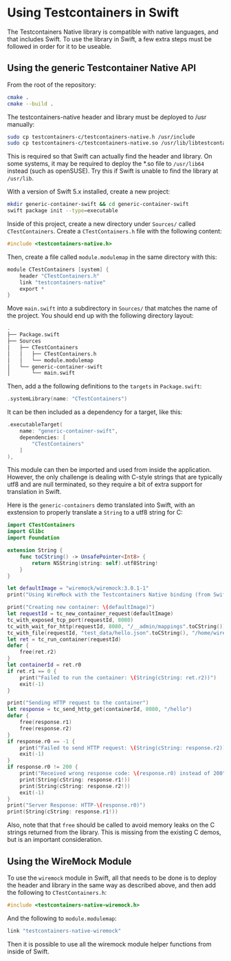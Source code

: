 # Using Testcontainers in Swift

The Testcontainers Native library is compatible with native languages, and that includes Swift. To use the library in Swift, a few extra steps must be followed in order for it to be useable.

## Using the generic Testcontainer Native API

From the root of the repository:

```bash
cmake .
cmake --build .
```

The testcontainers-native header and library must be deployed to /usr manually:

```bash
sudo cp testcontainers-c/testcontainers-native.h /usr/include
sudo cp testcontainers-c/testcontainers-native.so /usr/lib/libtestcontainers-native.so
```

This is required so that Swift can actually find the header and library. On some systems, it may be required to deploy the *.so file to `/usr/lib64` instead (such as openSUSE). Try this if Swift is unable to find the library at `/usr/lib`.

With a version of Swift 5.x installed, create a new project:

```bash
mkdir generic-container-swift && cd generic-container-swift
swift package init --type=executable
```

Inside of this project, create a new directory under `Sources/` called `CTestContainers`. Create a `CTestContainers.h` file with the following content:

```c
#include <testcontainers-native.h>
```

Then, create a file called `module.modulemap` in the same directory with this:

```c
module CTestContainers [system] {
    header "CTestContainers.h"
    link "testcontainers-native"
    export *
}
```

Move `main.swift` into a subdirectory in `Sources/` that matches the name of the project. You should end up with the following directory layout:

```bash
.
├── Package.swift
├── Sources
│   ├── CTestContainers
│   │   ├── CTestContainers.h
│   │   └── module.modulemap
│   └── generic-container-swift
│       └── main.swift
```

Then, add a the following definitions to the `targets` in `Package.swift`:

```swift
.systemLibrary(name: "CTestContainers")
```

It can be then included as a dependency for a target, like this:

```swift
.executableTarget(
    name: "generic-container-swift",
    dependencies: [
        "CTestContainers"
    ]
),
```

This module can then be imported and used from inside the application. However, the only challenge is dealing with C-style strings that are typically utf8 and are null terminated, so they require a bit of extra support for translation in Swift.

Here is the `generic-containers` demo translated into Swift, with an exstension to properly translate a `String` to a utf8 string for C:

```swift
import CTestContainers
import Glibc
import Foundation

extension String {
    func toCString() -> UnsafePointer<Int8> {
        return NSString(string: self).utf8String!
    }
}

let defaultImage = "wiremock/wiremock:3.0.1-1"
print("Using WireMock with the Testcontainers Native binding (from Swift):")

print("Creating new container: \(defaultImage)")
let requestId = tc_new_container_request(defaultImage)
tc_with_exposed_tcp_port(requestId, 8080)
tc_with_wait_for_http(requestId, 8080, "/__admin/mappings".toCString())
tc_with_file(requestId, "test_data/hello.json".toCString(), "/home/wiremock/mappings/hello.json".toCString())
let ret = tc_run_container(requestId)
defer {
    free(ret.r2)
}
let containerId = ret.r0
if ret.r1 == 0 {
    print("Failed to run the container: \(String(cString: ret.r2))")
    exit(-1)
}

print("Sending HTTP request to the container")
let response = tc_send_http_get(containerId, 8080, "/hello")
defer {
    free(response.r1)
    free(response.r2)
}
if response.r0 == -1 {
    print("Failed to send HTTP request: \(String(cString: response.r2))")
    exit(-1)
}
if response.r0 != 200 {
    print("Received wrong response code: \(response.r0) instead of 200")
    print(String(cString: response.r1!))
    print(String(cString: response.r2!))
    exit(-1)
}
print("Server Response: HTTP-\(response.r0)")
print(String(cString: response.r1!))
```

Also, note that that `free` should be called to avoid memory leaks on the C strings returned from the library. This is missing from the existing C demos, but is an important consideration.

## Using the WireMock Module

To use the `wiremock` module in Swift, all that needs to be done is to deploy the header and library in the same way as described above, and then add the following to `CTestContainers.h`:

```c
#include <testcontainers-native-wiremock.h>
```

And the following to `module.modulemap`:

```c
link "testcontainers-native-wiremock"
```

Then it is possible to use all the wiremock module helper functions from inside of Swift.
